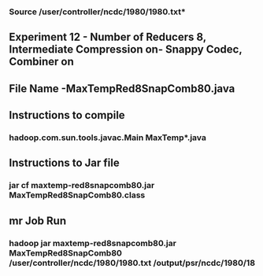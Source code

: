 ### Source /user/controller/ncdc/1980/1980.txt*

## Experiment 12 - Number of Reducers 8, Intermediate Compression on- Snappy Codec, Combiner on

## File Name -MaxTempRed8SnapComb80.java

## Instructions to compile

### hadoop.com.sun.tools.javac.Main MaxTemp*.java

## Instructions to Jar file

### jar cf maxtemp-red8snapcomb80.jar MaxTempRed8SnapComb80.class

## mr Job Run

### hadoop jar maxtemp-red8snapcomb80.jar MaxTempRed8SnapComb80 /user/controller/ncdc/1980/1980.txt /output/psr/ncdc/1980/18

